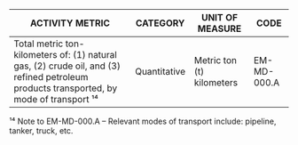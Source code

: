 | ACTIVITY METRIC | CATEGORY | UNIT OF MEASURE | CODE |
|------------------|----------|------------------|------|
| Total metric ton-kilometers of: (1) natural gas, (2) crude oil, and (3) refined petroleum products transported, by mode of transport ¹⁴ | Quantitative | Metric ton (t) kilometers | EM-MD-000.A |

¹⁴ Note to EM-MD-000.A – Relevant modes of transport include: pipeline, tanker, truck, etc.